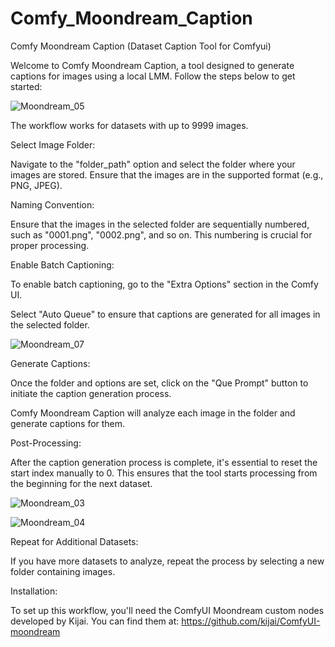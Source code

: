 # Comfy_Moondream_Caption
Comfy Moondream Caption (Dataset Caption Tool for Comfyui)

Welcome to Comfy Moondream Caption, a tool designed to generate captions for images using a local LMM. Follow the steps below to get started:

![Moondream_05](https://github.com/DenRakEiw/Comfy_Moondream_Caption/assets/89697885/fa57ae7e-1bf7-4e1d-8165-3d532b5c1c95)



The workflow works for datasets with up to 9999 images.

Select Image Folder:

Navigate to the "folder_path" option and select the folder where your images are stored. Ensure that the images are in the supported format (e.g., PNG, JPEG).



Naming Convention:

Ensure that the images in the selected folder are sequentially numbered, such as "0001.png", "0002.png", and so on. This numbering is crucial for proper processing.



Enable Batch Captioning:

To enable batch captioning, go to the "Extra Options" section in the Comfy UI.

Select "Auto Queue" to ensure that captions are generated for all images in the selected folder.

![Moondream_07](https://github.com/DenRakEiw/Comfy_Moondream_Caption/assets/89697885/716675ea-0125-452f-950f-4ae68dc9a8a2)




Generate Captions:

Once the folder and options are set, click on the "Que Prompt" button to initiate the caption generation process.

Comfy Moondream Caption will analyze each image in the folder and generate captions for them.





Post-Processing:

After the caption generation process is complete, it's essential to reset the start index manually to 0. This ensures that the tool starts processing from the beginning for the next dataset.

![Moondream_03](https://github.com/DenRakEiw/Comfy_Moondream_Caption/assets/89697885/a13a37b5-6447-42a6-972e-231253556c67)


![Moondream_04](https://github.com/DenRakEiw/Comfy_Moondream_Caption/assets/89697885/b1179c51-19ad-486b-88bb-fde4db4f922f)





Repeat for Additional Datasets:

If you have more datasets to analyze, repeat the process by selecting a new folder containing images.


Installation:

To set up this workflow, you'll need the ComfyUI Moondream custom nodes developed by Kijai.
You can find them at: https://github.com/kijai/ComfyUI-moondream
